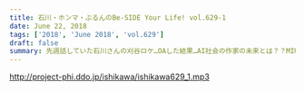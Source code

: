```yaml
---
title: 石川・ホンマ・ぶるんのBe-SIDE Your Life! vol.629-1
date: June 22, 2018
tags: ['2018', 'June 2018', 'vol.629']
draft: false
summary: 先週話していた石川さんの刈谷ロケ…OAした結果…AI社会の作家の未来とは？？MIURA
---
```


http://project-phi.ddo.jp/ishikawa/ishikawa629_1.mp3